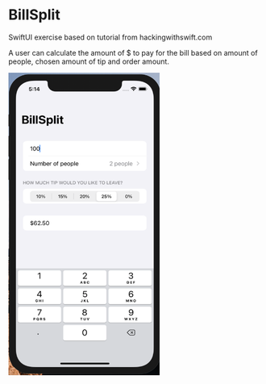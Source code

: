 # BillSplit

SwiftUI exercise based on tutorial from hackingwithswift.com

A user can calculate the amount of $ to pay for the bill based on amount of people, chosen amount of tip and order amount.

<img src="https://github.com/elina-mns/BillSplit/blob/main/BillSplit/Assets.xcassets/1.png" width=300, height=600, align="left"/>
